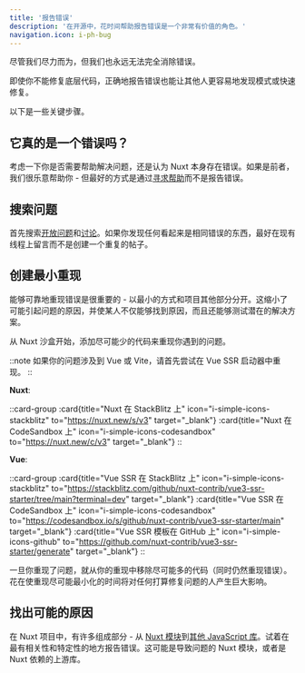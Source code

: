 ```yaml
---
title: '报告错误'
description: '在开源中，花时间帮助报告错误是一个非常有价值的角色。'
navigation.icon: i-ph-bug
---
```


尽管我们尽力而为，但我们也永远无法完全消除错误。

即使你不能修复底层代码，正确地报告错误也能让其他人更容易地发现模式或快速修复。

以下是一些关键步骤。

## 它真的是一个错误吗？

考虑一下你是否需要帮助解决问题，还是认为 Nuxt 本身存在错误。如果是前者，我们很乐意帮助你 - 但最好的方式是通过[寻求帮助](/docs/community/getting-help)而不是报告错误。

## 搜索问题

首先搜索[开放问题](https://github.com/nuxt/nuxt/issues)和[讨论](https://github.com/nuxt/nuxt/discussions)。如果你发现任何看起来是相同错误的东西，最好在现有线程上留言而不是创建一个重复的帖子。

## 创建最小重现

能够可靠地重现错误是很重要的 - 以最小的方式和项目其他部分分开。这缩小了可能引起问题的原因，并使某人不仅能够找到原因，而且还能够测试潜在的解决方案。

从 Nuxt 沙盒开始，添加尽可能少的代码来重现你遇到的问题。

::note
如果你的问题涉及到 Vue 或 Vite，请首先尝试在 Vue SSR 启动器中重现。
::

**Nuxt**:

::card-group
  :card{title="Nuxt 在 StackBlitz 上" icon="i-simple-icons-stackblitz" to="https://nuxt.new/s/v3" target="_blank"}
  :card{title="Nuxt 在 CodeSandbox 上" icon="i-simple-icons-codesandbox" to="https://nuxt.new/c/v3" target="_blank"}
::

**Vue**:

::card-group
  :card{title="Vue SSR 在 StackBlitz 上" icon="i-simple-icons-stackblitz" to="https://stackblitz.com/github/nuxt-contrib/vue3-ssr-starter/tree/main?terminal=dev" target="_blank"}
  :card{title="Vue SSR 在 CodeSandbox 上" icon="i-simple-icons-codesandbox" to="https://codesandbox.io/s/github/nuxt-contrib/vue3-ssr-starter/main" target="_blank"}
  :card{title="Vue SSR 模板在 GitHub 上" icon="i-simple-icons-github" to="https://github.com/nuxt-contrib/vue3-ssr-starter/generate" target="_blank"}
::

一旦你重现了问题，就从你的重现中移除尽可能多的代码（同时仍然重现错误）。花在使重现尽可能最小化的时间将对任何打算修复问题的人产生巨大影响。

## 找出可能的原因

在 Nuxt 项目中，有许多组成部分 - 从 [Nuxt 模块](/modules)到[其他 JavaScript 库](https://www.npmjs.com)。试着在最有相关性和特定性的地方报告错误。这可能是导致问题的 Nuxt 模块，或者是 Nuxt 依赖的上游库。
